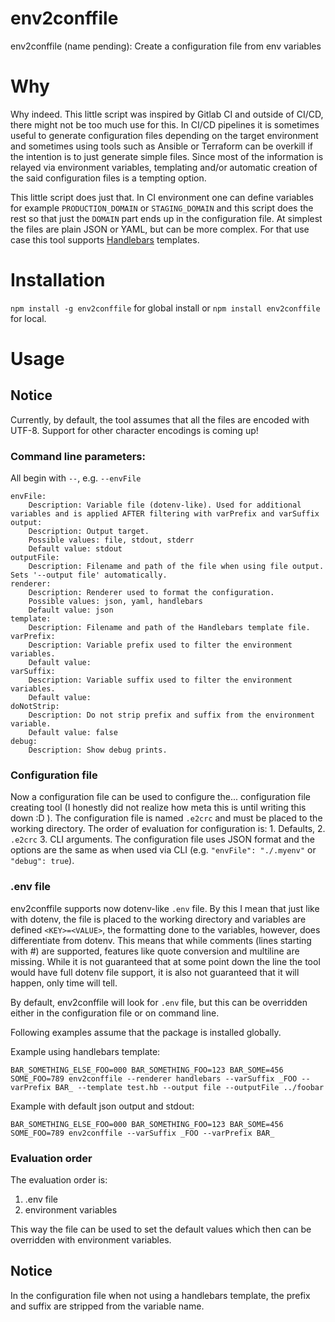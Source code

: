 # env2conffile
env2conffile (name pending): Create a configuration file from env variables

# Why

Why indeed. This little script was inspired by Gitlab CI and outside of CI/CD, there might not be too much use for this.
In CI/CD pipelines it is sometimes useful to generate configuration files depending on the target environment and sometimes
using tools such as Ansible or Terraform can be overkill if the intention is to just generate simple files. Since most of the
information is relayed via environment variables, templating and/or automatic creation of the said configuration files is a 
tempting option.

This little script does just that. In CI environment one can define variables for example `PRODUCTION_DOMAIN` or `STAGING_DOMAIN`
and this script does the rest so that just the `DOMAIN` part ends up in the configuration file. At simplest the files are
plain JSON or YAML, but can be more complex. For that use case this tool supports [Handlebars](https://handlebarsjs.com/) templates.

# Installation

`npm install -g env2conffile` for global install or `npm install env2conffile` for local.

# Usage

## Notice

Currently, by default, the tool assumes that all the files are encoded with UTF-8. Support for other character encodings is coming up!

### Command line parameters:
All begin with `--`, e.g. `--envFile`
```
envFile:
    Description: Variable file (dotenv-like). Used for additional variables and is applied AFTER filtering with varPrefix and varSuffix
output:
    Description: Output target.
    Possible values: file, stdout, stderr
    Default value: stdout
outputFile:
    Description: Filename and path of the file when using file output. Sets '--output file' automatically.
renderer:
    Description: Renderer used to format the configuration.
    Possible values: json, yaml, handlebars
    Default value: json
template:
    Description: Filename and path of the Handlebars template file.
varPrefix:
    Description: Variable prefix used to filter the environment variables.
    Default value: 
varSuffix:
    Description: Variable suffix used to filter the environment variables.
    Default value: 
doNotStrip:
    Description: Do not strip prefix and suffix from the environment variable.
    Default value: false
debug:
    Description: Show debug prints.
```

### Configuration file

Now a configuration file can be used to configure the... configuration file creating tool (I honestly did not realize how
meta this is until writing this down :D ). The configuration file is named `.e2crc` and must be placed to the working directory.
The order of evaluation for configuration is: 1. Defaults, 2. `.e2crc` 3. CLI arguments. The configuration file uses JSON
format and the options are the same as when used via CLI (e.g. `"envFile": "./.myenv"` or `"debug": true`).


### .env file

env2conffile supports now dotenv-like `.env` file. By this I mean that just like with dotenv, the file is placed to the
working directory and variables are defined `<KEY>=<VALUE>`, the formatting done to the variables, however, does differentiate
from dotenv. This means that while comments (lines starting with #) are supported, features like quote conversion and multiline
are missing. While it is not guaranteed that at some point down the line the tool would have full dotenv file support, it is
also not guaranteed that it will happen, only time will tell. 

By default, env2conffile will look for `.env` file, but this can be overridden either in the configuration file or on command line.

Following examples assume that the package is installed globally.

Example using handlebars template:

`BAR_SOMETHING_ELSE_FOO=000 BAR_SOMETHING_FOO=123 BAR_SOME=456 SOME_FOO=789 env2conffile --renderer handlebars --varSuffix _FOO --varPrefix BAR_ --template test.hb --output file --outputFile ../foobar`

Example with default json output and stdout:

`BAR_SOMETHING_ELSE_FOO=000 BAR_SOMETHING_FOO=123 BAR_SOME=456 SOME_FOO=789 env2conffile --varSuffix _FOO --varPrefix BAR_`

### Evaluation order

The evaluation order is:
1. .env file
2. environment variables

This way the file can be used to set the default values which then can be overridden with environment variables.

## Notice

In the configuration file when not using a handlebars template, the prefix and suffix are stripped from the variable name.

